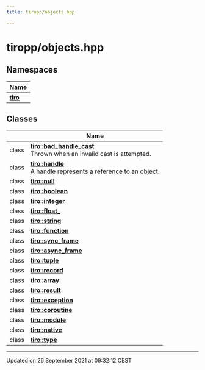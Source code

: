 ```yaml
---
title: tiropp/objects.hpp

---
```


# tiropp/objects.hpp



## Namespaces

| Name           |
| -------------- |
| **[tiro](/docs/api/namespaces/namespacetiro)**  |

## Classes

|                | Name           |
| -------------- | -------------- |
| class | **[tiro::bad_handle_cast](/docs/api/classes/classtiro_1_1bad__handle__cast)** <br>Thrown when an invalid cast is attempted.  |
| class | **[tiro::handle](/docs/api/classes/classtiro_1_1handle)** <br>A handle represents a reference to an object.  |
| class | **[tiro::null](/docs/api/classes/classtiro_1_1null)**  |
| class | **[tiro::boolean](/docs/api/classes/classtiro_1_1boolean)**  |
| class | **[tiro::integer](/docs/api/classes/classtiro_1_1integer)**  |
| class | **[tiro::float_](/docs/api/classes/classtiro_1_1float__)**  |
| class | **[tiro::string](/docs/api/classes/classtiro_1_1string)**  |
| class | **[tiro::function](/docs/api/classes/classtiro_1_1function)**  |
| class | **[tiro::sync_frame](/docs/api/classes/classtiro_1_1sync__frame)**  |
| class | **[tiro::async_frame](/docs/api/classes/classtiro_1_1async__frame)**  |
| class | **[tiro::tuple](/docs/api/classes/classtiro_1_1tuple)**  |
| class | **[tiro::record](/docs/api/classes/classtiro_1_1record)**  |
| class | **[tiro::array](/docs/api/classes/classtiro_1_1array)**  |
| class | **[tiro::result](/docs/api/classes/classtiro_1_1result)**  |
| class | **[tiro::exception](/docs/api/classes/classtiro_1_1exception)**  |
| class | **[tiro::coroutine](/docs/api/classes/classtiro_1_1coroutine)**  |
| class | **[tiro::module](/docs/api/classes/classtiro_1_1module)**  |
| class | **[tiro::native](/docs/api/classes/classtiro_1_1native)**  |
| class | **[tiro::type](/docs/api/classes/classtiro_1_1type)**  |






-------------------------------

Updated on 26 September 2021 at 09:32:12 CEST
